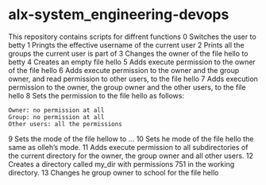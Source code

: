 # alx-system_engineering-devops
This repository contains scripts for diffrent functions
0 Switches the user to betty 
1 Pringts the effective username of the current user 
2 Prints all the groups the current user is part of 
3 Changes the owner of the file hello to betty 
4 Creates an empty file hello
5 Adds execute permission to the owner of the file hello
6 Adds execute permission to the owner and the group owner, and read permission to other users, to the file hello
7 Adds execution permission to the owner, the group owner and the other users, to the file hello
8 Sets  the permission to the file hello as follows:

    Owner: no permission at all
    Group: no permission at all
    Other users: all the permissions
9 Sets the mode of the file hellow to ...
10 Sets he mode of the file hello the same as olleh’s mode.
11 Adds execute permission to all subdirectories of the current directory for the owner, the group owner and all other users.
12 Creates a directory called my_dir with permissions 751 in the working directory.
13 Changes he group owner to school for the file hello

